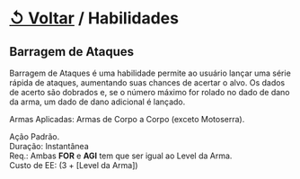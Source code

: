 # [↺ Voltar](../Habilidades.md) / Habilidades

## Barragem de Ataques

Barragem de Ataques é uma habilidade permite ao usuário lançar uma série rápida de ataques, aumentando suas chances de acertar o alvo. Os dados de acerto são dobrados e, se o número máximo for rolado no dado de dano da arma, um dado de dano adicional é lançado.

Armas Aplicadas: Armas de Corpo a Corpo (exceto Motoserra).  

Ação Padrão.  
Duração: Instantânea  
Req.: Ambas **FOR** e **AGI** tem que ser igual ao Level da Arma.  
Custo de EE: (3 + [Level da Arma])
